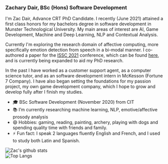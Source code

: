 ### Zachary Dair, BSc (Hons) Software Development

I'm Zac Dair, Advance CRT PhD Candidate. I recently (June 2021) attained a first class honors for my bachelors degree in software development in Munster Technological University.
My main areas of interest are AI, Game Development, Machine and Deep Learning, NLP and Contextual Analysis.

Currently I'm exploring the research domain of affective computing, more specifically emotion detection from speech in a bi-modal manner.
I co-authored a paper for the [ISSC 2021](https://www.issc.ie/) conference, which can be found [here](https://www.researchgate.net/publication/351819836_Classification_of_Emotive_Expression_Using_Verbal_and_Non_Verbal_Components_of_Speech), and is currently being expanded to aid my PhD research.

In the past I have worked as a customer support agent, as a computer science tutor, and as an software development intern in McKesson (Fortune 7 Company).
I have also began setting the foundations for my passion project, my own game development company, which I hope to grow and develop fully after I finish my studies.



- :mortar_board: BSc Software Development (November 2020) from CIT
- :books: I’m currently researching machine learning, NLP, emotive/affective prosody analysis
- 😄 Hobbies: gaming, reading, painting, archery, playing with dogs and spending quality time with friends and family.
- ⚡ Fun fact: I speak 2 languages fluently English and French, and I used to study both Latin and Spanish.


![Zac's github stats](https://github-readme-stats.vercel.app/api?username=ZacDair&include_all_commits=true&theme=vue-dark&show_icons=true&count_private=true)  
![Top Langs](https://github-readme-stats.vercel.app/api/top-langs/?username=ZacDair&include_all_commits=true&theme=vue-dark&show_icons=true&count_private=true&hide=assembly)
